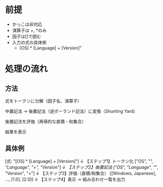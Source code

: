 ﻿# 前提
- かっこは非対応
- 演算子は +, *のみ
- 因子は[]で囲む
- 入力の式の具体例
    - [OS] * [Language] + [Version]"
# 処理の流れ

## 方法
式をトークンに分解（因子名、演算子）

中置記法 → 後置記法（逆ポーランド記法）に変換（Shunting Yard）

後置記法を評価（再帰的な直積・和集合）

結果を表示

## 具体例
[式: "[OS] * [Language] + [Version]"]
      ↓
【ステップ1】トークン化
["OS", "*", "Language", "+", "Version"]
      ↓
【ステップ2】後置記法
["OS", "Language", "*", "Version", "+"]
      ↓
【ステップ3】評価（直積/和集合）
[[Windows, Japanese], ..., [1.0], [2.0]]
      ↓
【ステップ4】表示
→ 組み合わせ一覧を出力
